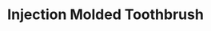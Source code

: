 ---
layout: default
title: Injection Molded Toothbrush
product-image: /images/Toothbrush.jpg
image1: /images/Brush-4.jpg
image2: /images/Brush-5.jpg
image3: /images/Brush-6.jpg
image4: /images/Brush-7.jpg
slide1-image: /images/Brush-1.jpg
slide2-image: /images/Brush-2.jpg
slide3-image: /images/Brush-3.jpg
slide1-text: Injection Molded Toothbrush
slide2-text: 
slide3-text: 
intro: This design is a pre-production model of a toothbrush, and was hand molded out of plastic by Nick Holland. Each bristle was individually inserted.
brief: Design a function-based toothbrush using an injection molded plastic. Complete construction without shop tools.
idea: Build a curved head piece that pushes the center of the bristles upwards, but keeps the general shape of the bristles flat. By keeping them flat at the top, the center of the brush head will have a higher tension/debris removing power than the edges. The gradual curve will allow the teeth of the user to go through multiple stages of cleaning in every stroke, transitioning from light to powerful scrubbing.
solution: Carve a wooden blank of the final form, then make a silicon negative with the wooden blank to cast the plastic resin in. Add bristles and detailing after molding process. Keep the toothbrush void of any overlay plastics or color additives so that it stands out in comparison to the over-designed toothbrushes currently found on the market.
---